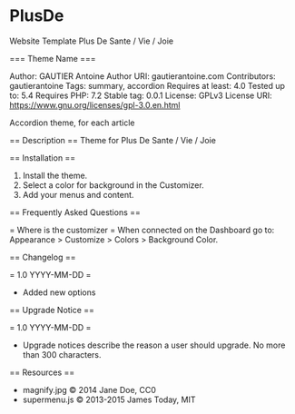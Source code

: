# PlusDe
Website Template Plus De Sante / Vie / Joie


=== Theme Name ===

Author: GAUTIER Antoine
Author URI: gautierantoine.com
Contributors: gautierantoine
Tags: summary, accordion
Requires at least: 4.0
Tested up to: 5.4
Requires PHP: 7.2
Stable tag: 0.0.1
License: GPLv3
License URI: https://www.gnu.org/licenses/gpl-3.0.en.html

Accordion theme, for each article

== Description ==
Theme for Plus De Sante / Vie / Joie

== Installation ==
1. Install the theme.
2. Select a color for background in the Customizer.
3. Add your menus and content.


== Frequently Asked Questions ==

= Where is the customizer =
When connected on the Dashboard go to:
Appearance > Customize > Colors > Background Color.

== Changelog ==

= 1.0 YYYY-MM-DD =
* Added new options

== Upgrade Notice ==

= 1.0 YYYY-MM-DD =
* Upgrade notices describe the reason a user should upgrade.  No more than 300 characters.

== Resources ==
* magnify.jpg © 2014 Jane Doe, CC0
* supermenu.js © 2013-2015 James Today, MIT
